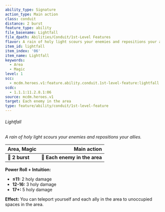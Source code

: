 ```yaml
---
ability_type: Signature
action_type: Main action
class: conduit
distance: 2 burst
feature_type: ability
file_basename: Lightfall
file_dpath: Abilities/Conduit/1st-Level Features
flavor: A rain of holy light scours your enemies and repositions your allies.
item_id: lightfall
item_index: '06'
item_name: Lightfall
keywords:
  - Area
  - Magic
level: 1
scc:
  - mcdm.heroes.v1:feature.ability.conduit.1st-level-feature:lightfall
scdc:
  - 1.1.1:11.2.8.1:06
source: mcdm.heroes.v1
target: Each enemy in the area
type: feature/ability/conduit/1st-level-feature
---
```


###### Lightfall

*A rain of holy light scours your enemies and repositions your allies.*

| **Area, Magic** |               **Main action** |
| --------------- | ----------------------------: |
| **📏 2 burst**  | **🎯 Each enemy in the area** |

**Power Roll + Intuition:**

- **≤11:** 2 holy damage
- **12-16:** 3 holy damage
- **17+:** 5 holy damage

**Effect:** You can teleport yourself and each ally in the area to unoccupied spaces in the area.
